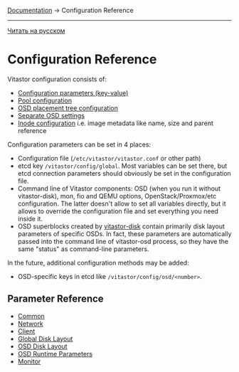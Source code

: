 [Documentation](../README.md#documentation) → Configuration Reference

-----

[Читать на русском](config.ru.md)

# Configuration Reference

Vitastor configuration consists of:
- [Configuration parameters (key-value)](#parameter-reference)
- [Pool configuration](config/pool.en.md)
- [OSD placement tree configuration](config/pool.en.md#placement-tree)
- [Separate OSD settings](config/pool.en.md#osd-settings)
- [Inode configuration](config/inode.en.md) i.e. image metadata like name, size and parent reference

Configuration parameters can be set in 4 places:
- Configuration file (`/etc/vitastor/vitastor.conf` or other path)
- etcd key `/vitastor/config/global`. Most variables can be set there, but etcd
  connection parameters should obviously be set in the configuration file.
- Command line of Vitastor components: OSD (when you run it without vitastor-disk),
  mon, fio and QEMU options, OpenStack/Proxmox/etc configuration. The latter
  doesn't allow to set all variables directly, but it allows to override the
  configuration file and set everything you need inside it.
- OSD superblocks created by [vitastor-disk](usage/disk.en.md) contain
  primarily disk layout parameters of specific OSDs. In fact, these parameters
  are automatically passed into the command line of vitastor-osd process, so
  they have the same "status" as command-line parameters.

In the future, additional configuration methods may be added:
- OSD-specific keys in etcd like `/vitastor/config/osd/<number>`.

## Parameter Reference

- [Common](config/common.en.md)
- [Network](config/network.en.md)
- [Client](config/client.en.md)
- [Global Disk Layout](config/layout-cluster.en.md)
- [OSD Disk Layout](config/layout-osd.en.md)
- [OSD Runtime Parameters](config/osd.en.md)
- [Monitor](config/monitor.en.md)
